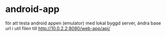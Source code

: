 # android-app

för att testa android appen (emulator) med lokal byggd server, ändra base url i util filen till http://10.0.2.2:8080/web-app/api/ 
